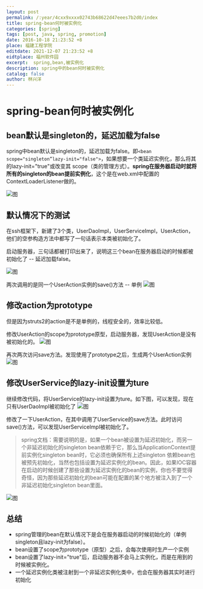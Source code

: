 ```yaml
---
layout: post
permalink: /:year/4cxx9xxxx02743b68622d47eees7b2d0/index
title: spring-bean何时被实例化
categories: [spring]
tags: [post, java, spring, promotion]
date: 2016-10-18 21:23:52 +8
place: 福建工程学院
editdate: 2021-12-07 21:23:52 +8
eidtplace: 福州软件园
excerpt:  spring,bean,被实例化
description: spring中的bean何时被实例化
catalog: false
author: 林兴洋
---
```



# spring-bean何时被实例化


## bean默认是singleton的，延迟加载为false

spring中bean默认是singleton的，延迟加载为false。即`<bean  scope="singleton”lazy-init="false">`，如果想要一个类延迟实例化，那么将其的lazy-init="true"或改变其 scope（类的管理方式）。**spring在服务器启动时就将所有的singleton的bean提前实例化**，这个是在web.xml中配置的ContextLoaderListener做的。

![图](https://gitee.com/linxingyang/at-2020-10-02-image/raw/master/image/S-spring/image/2016-10-18/aeff144baff5ecd217e35955983b0dd8.png)


## 默认情况下的测试

在ssh框架下，新建了3个类，UserDaoImpl，UserServiceImpl，UserAction，他们的空参构造方法中都写了一句话表示本类被初始化了。

启动服务器，三句话都被打印出来了，说明这三个bean在服务器启动的时候都被初始化了 -- 延迟加载false。

![图](https://gitee.com/linxingyang/at-2020-10-02-image/raw/master/image/S-spring/image/2016-10-18/ab6bb64635dbc7cdc2b79651ae87f3da.png)



两次调用的是同一个UserAction实例的save()方法 -- 单例
![图](https://gitee.com/linxingyang/at-2020-10-02-image/raw/master/image/S-spring/image/2016-10-18/a6ceca1c775e92d3b4106e310c372fd7.png)



## 修改action为prototype

但是因为struts2的action是不是单例的，线程安全的，效率比较低。

修改UserAction的scope为prototype原型，启动服务器，发现UserAction是没有被初始化的。
![图](https://gitee.com/linxingyang/at-2020-10-02-image/raw/master/image/S-spring/image/2016-10-18/b898b00018fd459fa944e1046a1458df.png)



再次两次访问save方法。发现使用了prototype之后，生成两个UserAction实例
![图](https://gitee.com/linxingyang/at-2020-10-02-image/raw/master/image/S-spring/image/2016-10-18/55bb10fc698da0226cf8f6285cb2c8b8.png)



## 修改UserService的lazy-init设置为ture

继续修改代码，将UserService的lazy-init设置为ture。如下图，可以发现，现在只有UserDaoImpl被初始化了
![图](https://gitee.com/linxingyang/at-2020-10-02-image/raw/master/image/S-spring/image/2016-10-18/1b1b4d23ebceeb777fe1fdd129327e87.png)



修改了一下UserAction，在其中调用了UserService的save方法。此时访问save()方法，可以发现UserServiceImpl被初始化了。

> spring文档：需要说明的是，如果一个bean被设置为延迟初始化，而另一个非延迟初始化的singleton bean依赖于它，那么当ApplicationContext提前实例化singleton bean时，它必须也确保所有上述singleton 依赖bean也被预先初始化，当然也包括设置为延迟实例化的bean。因此，如果IOC容器在启动的时候创建了那些设置为延迟实例化的bean的实例，你也不要觉得奇怪，因为那些延迟初始化的bean可能在配置的某个地方被注入到了一个非延迟初始化singleton bean里面。



![图](https://gitee.com/linxingyang/at-2020-10-02-image/raw/master/image/S-spring/image/2016-10-18/3748a377f7afdf32a836a0863406c6f2.png)



## 总结

* spring管理的bean在默认情况下是会在服务器启动的时候初始化的（单例singleton且lazy-init为false）。
* bean设置了scope为prototype（原型）之后，会每次使用时生产一个实例
* bean设置了lazy-init="true"后，启动服务器不会马上实例化，而是在用到的时候被实例化。
* 一个延迟实例化类被注射到一个非延迟实例化类中，也会在服务器其实时进行初始化

